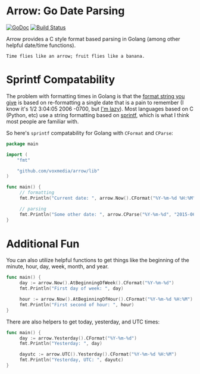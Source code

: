 # Arrow: Go Date Parsing

[![GoDoc](https://godoc.org/github.com/bmuller/arrow/lib?status.png)](https://godoc.org/github.com/bmuller/arrow/lib)
[![Build Status](https://travis-ci.org/bmuller/arrow.png?branch=master)](https://travis-ci.org/bmuller/arrow)

Arrow provides a C style format based parsing in Golang (among other helpful date/time functions).

```
Time flies like an arrow; fruit flies like a banana.
```

# Sprintf Compatability
The problem with formatting times in Golang is that the [format string you give](http://golang.org/pkg/time/#Time.Format) is based on re-formatting a single date that is a pain to remember (I know it's 1/2 3:04:05 2006 -0700, but [I'm lazy](http://threevirtues.com/)).  Most languages based on C (Python, etc) use a string formatting based on [sprintf](http://man7.org/linux/man-pages/man3/strftime.3.html), which is what I think most people are familiar with.

So here's `sprintf` compatability for Golang with `CFormat` and `CParse`:

```go
package main

import (
	"fmt"

	"github.com/voxmedia/arrow/lib"
)

func main() {
     // formatting
     fmt.Println("Current date: ", arrow.Now().CFormat("%Y-%m-%d %H:%M"))

     // parsing
     fmt.Println("Some other date: ", arrow.CParse("%Y-%m-%d", "2015-06-03"))
}
```

# Additional Fun
You can also utilize helpful functions to get things like the beginning of the minute, hour, day, week, month, and year.

```go
func main() {
     day := arrow.Now().AtBeginningOfWeek().CFormat("%Y-%m-%d")
     fmt.Println("First day of week: ", day)

     hour := arrow.Now().AtBeginningOfHour().CFormat("%Y-%m-%d %H:%M")
     fmt.Println("First second of hour: ", hour)
}
```

There are also helpers to get today, yesterday, and UTC times:
```go
func main() {
     day := arrow.Yesterday().CFormat("%Y-%m-%d")
     fmt.Println("Yesterday: ", day)

     dayutc := arrow.UTC().Yesterday().CFormat("%Y-%m-%d %H:%M")
     fmt.Println("Yesterday, UTC: ", dayutc)
}
```
